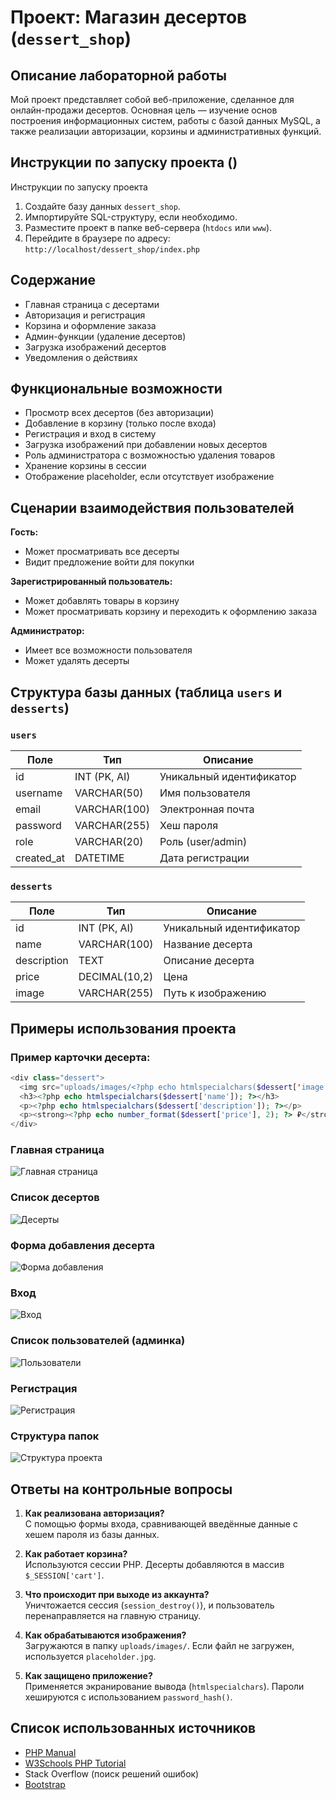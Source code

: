 # Проект: Магазин десертов (`dessert_shop`)

## Описание лабораторной работы

Мой проект представляет собой веб-приложение, сделанное для онлайн-продажи десертов. Основная цель — изучение основ построения информационных систем, работы с базой данных MySQL, а также реализации авторизации, корзины и административных функций.

## Инструкции по запуску проекта ()
Инструкции по запуску проекта
1. Создайте базу данных `dessert_shop`.
2. Импортируйте SQL-структуру, если необходимо.
3. Разместите проект в папке веб-сервера (`htdocs` или `www`).
4. Перейдите в браузере по адресу:  
   `http://localhost/dessert_shop/index.php`

## Содержание

- Главная страница с десертами
- Авторизация и регистрация
- Корзина и оформление заказа
- Админ-функции (удаление десертов)
- Загрузка изображений десертов
- Уведомления о действиях

## Функциональные возможности

- Просмотр всех десертов (без авторизации)
- Добавление в корзину (только после входа)
- Регистрация и вход в систему
- Загрузка изображений при добавлении новых десертов
- Роль администратора с возможностью удаления товаров
- Хранение корзины в сессии
- Отображение placeholder, если отсутствует изображение

## Сценарии взаимодействия пользователей

**Гость:**
- Может просматривать все десерты
- Видит предложение войти для покупки

**Зарегистрированный пользователь:**
- Может добавлять товары в корзину
- Может просматривать корзину и переходить к оформлению заказа

**Администратор:**
- Имеет все возможности пользователя
- Может удалять десерты

## Структура базы данных (таблица `users` и `desserts`)

### `users`
| Поле        | Тип           | Описание              |
|-------------|----------------|------------------------|
| id          | INT (PK, AI)   | Уникальный идентификатор |
| username    | VARCHAR(50)    | Имя пользователя       |
| email       | VARCHAR(100)   | Электронная почта      |
| password    | VARCHAR(255)   | Хеш пароля             |
| role        | VARCHAR(20)    | Роль (user/admin)      |
| created_at  | DATETIME       | Дата регистрации       |

### `desserts`
| Поле        | Тип           | Описание              |
|-------------|----------------|------------------------|
| id          | INT (PK, AI)   | Уникальный идентификатор |
| name        | VARCHAR(100)   | Название десерта       |
| description | TEXT           | Описание десерта       |
| price       | DECIMAL(10,2)  | Цена                   |
| image       | VARCHAR(255)   | Путь к изображению     |

## Примеры использования проекта

### Пример карточки десерта:
```php
<div class="dessert">
  <img src="uploads/images/<?php echo htmlspecialchars($dessert['image']); ?>" alt="">
  <h3><?php echo htmlspecialchars($dessert['name']); ?></h3>
  <p><?php echo htmlspecialchars($dessert['description']); ?></p>
  <p><strong><?php echo number_format($dessert['price'], 2); ?> ₽</strong></p>
</div>
```

### Главная страница

![Главная страница](uploads/images/glavnaia.jpg)

###  Список десертов

![Десерты](uploads/images/desserts.jpg)

###  Форма добавления десерта

![Форма добавления](uploads/images/forma_dobavlen.jpg)

###  Вход

![Вход](uploads/images/vhod.jpg)

###  Список пользователей (админка)

![Пользователи](uploads/images/users.jpg)

### Регистрация

![Регистрация](uploads/images/registr.jpg)

### Структура папок

![Структура проекта](uploads/images/papki.jpg)


## Ответы на контрольные вопросы

1. **Как реализована авторизация?**  
   С помощью формы входа, сравнивающей введённые данные с хешем пароля из базы данных.

2. **Как работает корзина?**  
   Используются сессии PHP. Десерты добавляются в массив `$_SESSION['cart']`.

3. **Что происходит при выходе из аккаунта?**  
   Уничтожается сессия (`session_destroy()`), и пользователь перенаправляется на главную страницу.

4. **Как обрабатываются изображения?**  
   Загружаются в папку `uploads/images/`. Если файл не загружен, используется `placeholder.jpg`.

5. **Как защищено приложение?**  
   Применяется экранирование вывода (`htmlspecialchars`). Пароли хешируются с использованием `password_hash()`.

## Список использованных источников

- [PHP Manual](https://www.php.net/)
- [W3Schools PHP Tutorial](https://www.w3schools.com/php/)
- Stack Overflow (поиск решений ошибок)
- [Bootstrap](https://getbootstrap.com/)
